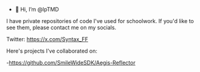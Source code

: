- 👋 Hi, I’m @lpTMD

I have private repositories of code I've used for schoolwork. If you'd like to see them, please contact me on my socials.

Twitter:
https://x.com/Syntax_FF

Here's projects I've collaborated on:

-https://github.com/SmileWideSDK/Aegis-Reflector
